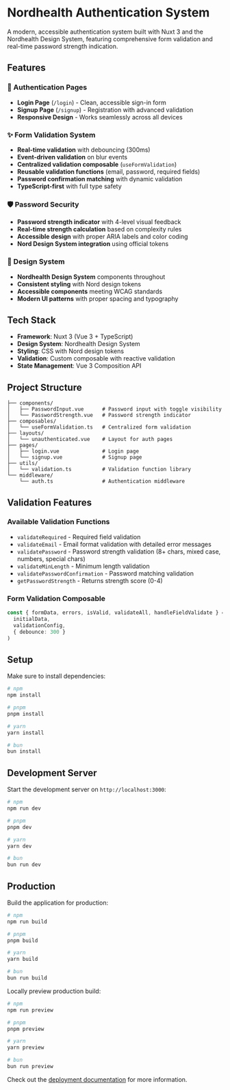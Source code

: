 # Nordhealth Authentication System

A modern, accessible authentication system built with Nuxt 3 and the Nordhealth Design System, featuring comprehensive form validation and real-time password strength indication.

## Features

### 🔐 Authentication Pages
- **Login Page** (`/login`) - Clean, accessible sign-in form
- **Signup Page** (`/signup`) - Registration with advanced validation
- **Responsive Design** - Works seamlessly across all devices

### ✨ Form Validation System
- **Real-time validation** with debouncing (300ms)
- **Event-driven validation** on blur events
- **Centralized validation composable** (`useFormValidation`)
- **Reusable validation functions** (email, password, required fields)
- **Password confirmation matching** with dynamic validation
- **TypeScript-first** with full type safety

### 🛡️ Password Security
- **Password strength indicator** with 4-level visual feedback
- **Real-time strength calculation** based on complexity rules
- **Accessible design** with proper ARIA labels and color coding
- **Nord Design System integration** using official tokens

### 🎨 Design System
- **Nordhealth Design System** components throughout
- **Consistent styling** with Nord design tokens
- **Accessible components** meeting WCAG standards
- **Modern UI patterns** with proper spacing and typography

## Tech Stack

- **Framework**: Nuxt 3 (Vue 3 + TypeScript)
- **Design System**: Nordhealth Design System
- **Styling**: CSS with Nord design tokens
- **Validation**: Custom composable with reactive validation
- **State Management**: Vue 3 Composition API

## Project Structure

```
├── components/
│   ├── PasswordInput.vue      # Password input with toggle visibility
│   └── PasswordStrength.vue   # Password strength indicator
├── composables/
│   └── useFormValidation.ts   # Centralized form validation
├── layouts/
│   └── unauthenticated.vue    # Layout for auth pages
├── pages/
│   ├── login.vue              # Login page
│   └── signup.vue             # Signup page
├── utils/
│   └── validation.ts          # Validation function library
└── middleware/
    └── auth.ts                # Authentication middleware
```

## Validation Features

### Available Validation Functions
- `validateRequired` - Required field validation
- `validateEmail` - Email format validation with detailed error messages
- `validatePassword` - Password strength validation (8+ chars, mixed case, numbers, special chars)
- `validateMinLength` - Minimum length validation
- `validatePasswordConfirmation` - Password matching validation
- `getPasswordStrength` - Returns strength score (0-4)

### Form Validation Composable
```typescript
const { formData, errors, isValid, validateAll, handleFieldValidate } = useFormValidation(
  initialData,
  validationConfig,
  { debounce: 300 }
)
```

## Setup

Make sure to install dependencies:

```bash
# npm
npm install

# pnpm
pnpm install

# yarn
yarn install

# bun
bun install
```

## Development Server

Start the development server on `http://localhost:3000`:

```bash
# npm
npm run dev

# pnpm
pnpm dev

# yarn
yarn dev

# bun
bun run dev
```

## Production

Build the application for production:

```bash
# npm
npm run build

# pnpm
pnpm build

# yarn
yarn build

# bun
bun run build
```

Locally preview production build:

```bash
# npm
npm run preview

# pnpm
pnpm preview

# yarn
yarn preview

# bun
bun run preview
```

Check out the [deployment documentation](https://nuxt.com/docs/getting-started/deployment) for more information.

